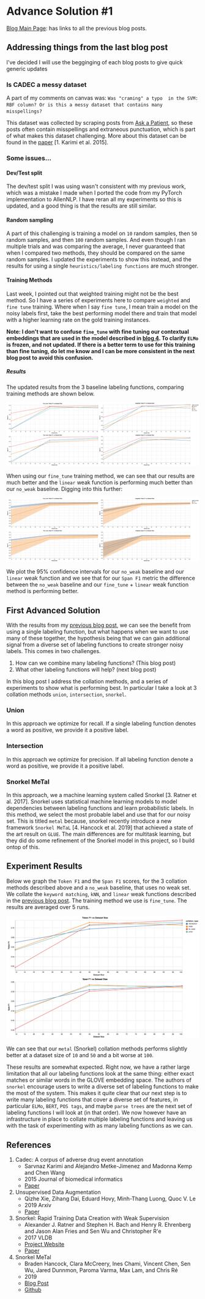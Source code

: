 # Advance Solution #1

[Blog Main Page](README.md): has links to all the previous blog posts.

## Addressing things from the last blog post

I've decided I will use the begginging of each blog posts to give quick generic updates

### Is CADEC a messy dataset

A part of my comments on canvas was: `Was "craming" a typo  in the SVM: RBF column? Or is this a messy dataset that contains many misspellings?`

This dataset was collected by scraping posts from [Ask a Patient](https://www.askapatient.com/), so these posts often contain misspellings and extraneous punctuation, which is part of what makes this dataset challenging. More about this dataset can be found in the [paper](https://www.ncbi.nlm.nih.gov/pubmed/25817970) [1. Karimi et al. 2015].

### Some issues...

#### Dev/Test split

The dev/test split I was using wasn't consistent with my previous work, which was a mistake I made when I ported the code from my PyTorch implementation to AllenNLP. I have reran all my experiments so this is updated, and a good thing is that the results are still similar.

#### Random sampling

A part of this challenging is training a model on `10` random samples, then `50` random samples, and then `100` random samples. And even though I ran multiple trials and was comparing the average, I never guaranteed that when I compared two methods, they should be compared on the same random samples. I updated the experiments to show this instead, and the results for using a single `heuristics/labeling functions` are much stronger.

#### Training Methods

Last week, I pointed out that weighted training might not be the best method. So I have a series of experiments here to compare `weighted` and `fine tune` training. Where when I say `fine tune`, I mean train a model on the noisy labels first, take the best performing model there and train that model with a higher learning rate on the gold training instances.

**Note: I don't want to confuse `fine_tune` with fine tuning our contextual embeddings that are used in the model described in [blog 4](blog_4.md). To clarify `ELMo` is frozen, and not updated. If there is a better term to use for this training than fine tuning, do let me know and I can be more consistent in the next blog post to avoid this confusion.**

##### Results

The updated results from the 3 baseline labeling functions, comparing training methods are shown below.

![revised results](figures/tok_v_span_wf_fw.png)

When using our `fine_tune` training method, we can see that our results are much better and the `linear` weak function is performing much better than our `no_weak` baseline. Digging into this further:

![linear vs no weak](figures/linear_v_no_weak.png)

We plot the 95% confidence intervals for our `no_weak` baseline and our `linear` weak function and we see that for our `Span F1` metric the difference between the `no_weak` baseline and our `fine_tune` + `linear` weak function method is performing better.

## First Advanced Solution

With the results from my [previous blog post](blog_5.md), we can see the benefit from using a single labeling function, but what happens when we want to use many of these together, the hypothesis being that we can gain additional signal from a diverse set of labeling functions to create stronger noisy labels. This comes in two challenges.

1. How can we combine many labeling functions? (This blog post)
2. What other labeling functions will help? (next blog post)

In this blog post I address the collation methods, and a series of experiments to show what is performing best. In particular I take a look at 3 collation methods `union`, `intersection`, `snorkel`.

### Union

In this approach we optimize for recall. If a single labeling function denotes a word as positive, we provide it a positive label.

### Intersection

In this approach we optimize for precision. If all labeling function denote a word as positive, we provide it a positive label.

### Snorkel MeTal

In this approach, we a machine learning system called Snorkel [3. Ratner et al. 2017]. Snorkel uses statistical machine learning models to model dependencies between labeling functions and learn probabilistic labels. In this method, we select the most probable label and use that for our noisy set. This is titled `metal` because, snorkel recently introduce a new framework `Snorkel MeTaL` [4. Hancock et al. 2019] that achieved a state of the art result on `GLUE`. The main differences are for multitask learning, but they did do some refinement of the Snorkel model in this project, so I build ontop of this.

## Experiment Results

Below we graph the `Token F1` and the `Span F1` scores, for the 3 collation methods described above and a `no_weak` baseline, that uses no weak set. We collate the `keyword matching`, `kNN`, and `linear` weak functions described in the [previous blog post](blog_5.md). The training method we use is `fine_tune`. The results are averaged over 5 runs.

![collation exp](figures/collation_fine_tune.png)

We can see that our `metal` (Snorkel) collation methods performs slightly better at a dataset size of `10` and `50` and a bit worse at `100`.

These results are somewhat expected. Right now, we have a rather large limitation that all our labeling functions look at the same thing: either exact matches or similar words in the GLOVE embedding space. The authors of `snorkel` encourage users to write a diverse set of labeling functions to make the most of the system. This makes it quite clear that our next step is to write many labeling functions that cover a diverse set of features, in particular `ELMo`, `BERT`, `POS tags`, and maybe `parse trees` are the next set of labeling functions I will look at (in that order). We now however have an infrastructure in place to collate multiple labeling functions and leaving us with the task of experimenting with as many labeling functions as we can.

## References

1. Cadec: A corpus of adverse drug event annotation
    - Sarvnaz Karimi and Alejandro Metke-Jimenez and Madonna Kemp and Chen Wang
    - 2015 Journal of biomedical informatics
    - [Paper](https://www.ncbi.nlm.nih.gov/pubmed/25817970)
2. Unsupervised Data Augmentation
    - Qizhe Xie, Zihang Dai, Eduard Hovy, Minh-Thang Luong, Quoc V. Le
    - 2019 Arxiv
    - [Paper](https://arxiv.org/abs/1904.12848)
3. Snorkel: Rapid Training Data Creation with Weak Supervision
    - Alexander J. Ratner and Stephen H. Bach and Henry R. Ehrenberg and Jason Alan Fries and Sen Wu and Christopher R'e
    - 2017 VLDB
    - [Project Website](https://hazyresearch.github.io/snorkel/)
    - [Paper](https://arxiv.org/abs/1711.10160)
4. Snorkel MeTal
    - Braden Hancock, Clara McCreery, Ines Chami, Vincent Chen, Sen Wu, Jared Dunnmon, Paroma Varma, Max Lam, and Chris Ré
    - 2019
    - [Blog Post](https://dawn.cs.stanford.edu/2019/03/22/glue/)
    - [Github](https://github.com/HazyResearch/metal)